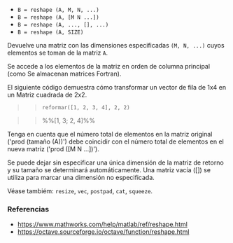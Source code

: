 * `B = reshape (A, M, N, ...)`
* `B = reshape (A, [M N ...])`
* `B = reshape (A, ..., [], ...)`
* `B = reshape (A, SIZE)`

Devuelve una matriz con las dimensiones especificadas `(M, N, ...)` cuyos
elementos se toman de la matriz `A`.

Se accede a los elementos de la matriz en orden de columna principal (como
Se almacenan matrices Fortran).

El siguiente código demuestra cómo transformar un vector de fila de 1x4 en un
Matriz cuadrada de 2x2.

>> `reformar([1, 2, 3, 4], 2, 2)`

>> %%[1, 3; 2, 4]%%

Tenga en cuenta que el número total de elementos en la matriz original
('prod (tamaño (A))') debe coincidir con el número total de elementos en el
nueva matriz ('prod ([M N ...])').

Se puede dejar sin especificar una única dimensión de la matriz de retorno y
su tamaño se determinará automáticamente. Una matriz vacía ([])
se utiliza para marcar una dimensión no especificada.

Véase tambiém: `resize`, `vec`, `postpad`, `cat`, `squeeze`.

### Referencias

* https://www.mathworks.com/help/matlab/ref/reshape.html
* https://octave.sourceforge.io/octave/function/reshape.html
